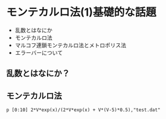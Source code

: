 # モンテカルロ法(1)基礎的な話題

* 乱数とはなにか
* モンテカルロ法
* マルコフ連鎖モンテカルロ法とメトロポリス法
* エラーバーについて

## 乱数とはなにか？

## モンテカルロ法

```txt
p [0:10] 2*V*exp(x)/(2*V*exp(x) + V*(V-5)*0.5),"test.dat"
```
